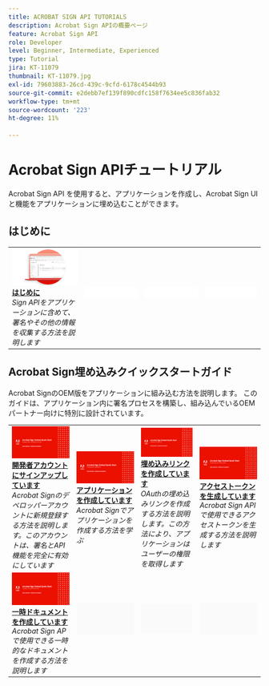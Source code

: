 ```yaml
---
title: ACROBAT SIGN API TUTORIALS
description: Acrobat Sign APIの概要ページ
feature: Acrobat Sign API
role: Developer
level: Beginner, Intermediate, Experienced
type: Tutorial
jira: KT-11079
thumbnail: KT-11079.jpg
exl-id: 79603883-26cd-439c-9cfd-6178c4544b93
source-git-commit: e2debb7ef139f890cdfc158f7634ee5c836fab32
workflow-type: tm+mt
source-wordcount: '223'
ht-degree: 11%

---
```


# Acrobat Sign APIチュートリアル

Acrobat Sign API を使用すると、アプリケーションを作成し、Acrobat Sign UI と機能をアプリケーションに埋め込むことができます。

## はじめに

<table style="table-layout:fixed">
<tr>
   <td>
    <a href="signapi.md">
      <img alt="はじめに" src="assets/GSASAPI_thumb.png" />
    </a>
    <div>
    <a href="signapi.md"><strong>はじめに</strong></a>
    </div>
    <em>Sign APIをアプリケーションに含めて、署名やその他の情報を収集する方法を説明します</em>
    <br>
  </td>
  <td>
    <img alt="スペーサー" src="../assets/WhiteBanner_Placeholder.png" />
    <div>
    <br>
  </td>
  <td>
    <img alt="スペーサー" src="../assets/WhiteBanner_Placeholder.png" />
    <div>
    <br>
  </td>
  <td>
    <img alt="スペーサー" src="../assets/WhiteBanner_Placeholder.png" />
    <div>
    <br>
  </td>
</tr>
</table>

## Acrobat Sign埋め込みクイックスタートガイド

Acrobat SignのOEM版をアプリケーションに組み込む方法を説明します。 このガイドは、アプリケーション内に署名プロセスを構築し、組み込んでいるOEMパートナー向けに特別に設計されています。

<table style="table-layout:fixed">
<tr>
 <td>
   <a href="sign-up-developer-account.md">
      <img alt="デベロッパーアカウントにサインアップ" src="assets/Signingup_1280.png" />
   </a>
    <div>
   <a href="sign-up-developer-account.md"><strong>開発者アカウントにサインアップしています</strong></a>
    </div>
    <em>Acrobat Signのデベロッパーアカウントに新規登録する方法を説明します。このアカウントは、署名とAPI機能を完全に有効にしています</em>
    <br>
  </td>
  <td>
   <a href="creating-your-application.md">
      <img alt="アプリケーションの作成" src="assets/Creatingyourapplication_1280.png" />
   </a>
    <div>
   <a href="creating-your-application.md"><strong>アプリケーションを作成しています</strong></a>
    </div>
    <em>Acrobat Signでアプリケーションを作成する方法を学ぶ</em>
    <br>
  </td>
   <td>
   <a href="creating-an-embed-link.md">
      <img alt="埋め込みリンクの作成" src="assets/Creatinganembedlink_1280.png" />
   </a>
    <div>
   <a href="creating-an-embed-link.md"><strong>埋め込みリンクを作成しています</strong></a>
    </div>
    <em>OAuthの埋め込みリンクを作成する方法を説明します。この方法により、アプリケーションはユーザーの権限を取得します</em>
    <br>
  </td>
  <td>
   <a href="generating-an-access-token.md">
      <img alt="アクセストークンの生成" src="assets/Generatingyouraccesstoken_1280.png" />
   </a>
    <div>
   <a href="generating-an-access-token.md"><strong>アクセストークンを生成しています</strong></a>
    </div>
    <em>Acrobat Sign APIで使用できるアクセストークンを生成する方法を説明します</em>
    <br>
  </td>
</tr>
<tr>
  <td>
   <a href="creating-a-transient-document.md">
      <img alt="一時的なドキュメントの作成" src="assets/Creatingatransientdocument_1280.png" />
   </a>
    <div>
   <a href="creating-a-transient-document.md"><strong>一時ドキュメントを作成しています</strong></a>
    </div>
    <em>Acrobat Sign APで使用できる一時的なドキュメントを作成する方法を説明します</em>
    <br>
  </td>
  <td>
    <img alt="スペーサー" src="../assets/GrayBanner_Placeholder.png" />
    <div>
    <br>
  </td>
   <td>
    <img alt="スペーサー" src="../assets/GrayBanner_Placeholder.png" />
    <div>
    <br>
  </td>
  <td>
    <img alt="スペーサー" src="../assets/GrayBanner_Placeholder.png" />
    <div>
    <br>
  </td>
</tr>
</table>
